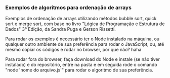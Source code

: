 ### Exemplos de algoritmos para ordenação de arrays

Exemplos de ordenação de arrays utilizando métodos bubble sort, quick sort e merge sort, com base no livro "Lógica de Programação e Estrutura de Dados" 3ª Edição, da Sandra Puga e Gerson Rissetti.

Para rodar os exemplos é necessário ter o Node instalado na máquina, ou qualquer outro ambiente de sua preferência para rodar o JavaScript, ou, até mesmo copiar os códigos e rodar no browser, por que não? haha

Para rodar fora do browser, faça download do Node e instale (se não tiver instalado) e do repositório, entre na pasta e em seguida rode o comando "node 'nome do arquivo.js'" para rodar o algoritmo de sua preferência.